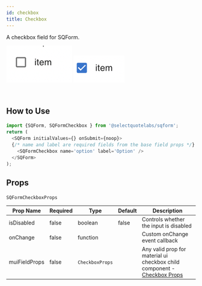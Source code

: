 ```yaml
---
id: checkbox
title: Checkbox
---
```


A checkbox field for SQForm. <br />

![Checkbox - unchecked](../../images/SQFormCheckboxExample1.png) ![Checkbox - checked](../../images/SQFormCheckboxExample2.png)

<br />

## How to Use

```js
import {SQForm, SQFormCheckbox } from '@selectquotelabs/sqform';
return (
  <SQForm initialValues={} onSubmit={noop}>
  {/* name and label are required fields from the base field props */}
    <SQFormCheckbox name='option' label='Option' />
  </SQForm>
);
```

## Props

`SQFormCheckboxProps`

| Prop Name | Required | Type | Default | Description |
| --- | --- | --- | --- | --- |
| isDisabled | false | boolean | false | Controls whether the input is disabled |
| onChange | false | function |  | Custom onChange event callback |
| muiFieldProps | false | `CheckboxProps` |  | Any valid prop for material ui checkbox child component - [Checkbox Props](https://material-ui.com/api/checkbox/#props) |
